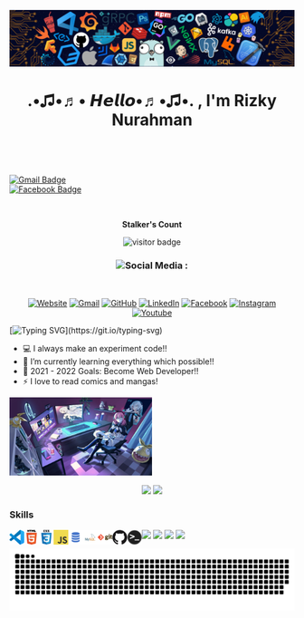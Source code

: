  <p align="center"><img src="https://raw.githubusercontent.com/KevinPatel04/KevinPatel04/master/header.png"></p>



<h1 align="center"> .•♫•♬• 𝙃𝙚𝙡𝙡𝙤•♬•♫•. , I'm Rizky Nurahman</h1>  <br>

<p align="left"> <img src="https://komarev.com/ghpvc/?username=MarikIshtar007" alt="" /> </p>



[![Gmail Badge](https://img.shields.io/badge/-rizky.nurahman48@gmail.com-c14438?style=flat-square&logo=Gmail&logoColor=white&link=mailto:rizky.nurahman48@gmail.com)](mailto:rizky.nurahman48@gmail.com) <br />
[![​Facebook Badge​](https://img.shields.io/badge/-Rizky_Nurahman_-3b5998?style=flat-square&labelColor=3b5998&logo=facebook&logoColor=white&link=https://www.facebook.com/profile.php?email=rizky.nurahman.77=about)](https://www.facebook.com/profile.php?email=rizky.nurahman.77=about)


<br>

<p align="center"><b>Stalker's Count</b></p>
<p align="center"><img src="https://profile-counter.glitch.me/%7BKevinPatel04%7D/count.svg" alt="visitor badge"/></p>

 <h3 align="center">  

 <img src="https://media.giphy.com/media/iY8CRBdQXODJSCERIr/giphy.gif" width="30px">Social Media : </h3>
<br />

<p align="center">
  <a href="https://candida-noronha.web.app/"><img src="https://img.icons8.com/bubbles/50/000000/web.png" alt="Website"/></a>
	<a href="mailto:rizky.nurahman48@gmail.com"><img src="https://img.icons8.com/bubbles/50/000000/gmail.png" alt="Gmail"/></a>
	<a href="https://github.com/neya18"><img src="https://img.icons8.com/bubbles/50/000000/github.png" alt="GitHub"/></a>
	<a href="https://linkedin.com/in/candida-ruth-noronha-b019101ab"><img src="https://img.icons8.com/bubbles/50/000000/linkedin.png" alt="LinkedIn"/></a>
	<a href="https://www.facebook.com/rizky.nurahman.77"><img src="https://img.icons8.com/bubbles/50/000000/facebook-new.png" alt="Facebook"/></a>
	<a href="https://instagram.com/nxtn2_"><img src="https://img.icons8.com/bubbles/50/000000/instagram.png" alt="Instagram"/></a>
	<a href="https://www.youtube.com/channel/UC7V1Gm8V0kRLp_EHB8aDj2A"><img src="https://img.icons8.com/bubbles/50/000000/youtube.png" alt="Youtube"/></a>
	
</p>

[![Typing SVG](https://readme-typing-svg.herokuapp.com?font=Cursive&color=%2314465C&size=30&lines=I'm+Student+of+Assalaam!;Prospective+Web+Developer!;And+Designer!!!)](https://git.io/typing-svg)

<p align="center">

- 💻 I always make an experiment code!!
- 🌱 I’m currently learning everything which possible!!
- 🥅 2021 - 2022 Goals: Become Web Developer!!
- ⚡ I love to read comics and mangas!
</p>
<img width="50%" alt="" src="https://github.com/reign90/images/blob/main/FIQlyecaQAAiIlY.jpeg">



</p>

<p align="center">
  <img height="130" src="https://github-readme-stats.vercel.app/api?username=reign90&theme=react&show_icons=true&include_all_commits=true" />
  <img height="130" src="https://github-readme-stats.vercel.app/api/top-langs/?username=reign90&theme=react&layout=compact" />
</p>

	
### Skills

[<img align="left" alt="Visual Studio Code" width="26px" src="https://raw.githubusercontent.com/github/explore/80688e429a7d4ef2fca1e82350fe8e3517d3494d/topics/visual-studio-code/visual-studio-code.png" />][webdevplaylist]
[<img align="left" alt="HTML5" width="26px" src="https://raw.githubusercontent.com/github/explore/80688e429a7d4ef2fca1e82350fe8e3517d3494d/topics/html/html.png" />][webdevplaylist]
[<img align="left" alt="CSS3" width="26px" src="https://raw.githubusercontent.com/github/explore/80688e429a7d4ef2fca1e82350fe8e3517d3494d/topics/css/css.png" />][cssplaylist]
[<img align="left" alt="JavaScript" width="26px" src="https://raw.githubusercontent.com/github/explore/80688e429a7d4ef2fca1e82350fe8e3517d3494d/topics/javascript/javascript.png" />][jsplaylist]
[<img align="left" alt="SQL" width="26px" src="https://raw.githubusercontent.com/github/explore/80688e429a7d4ef2fca1e82350fe8e3517d3494d/topics/sql/sql.png" />][webdevplaylist]
[<img align="left" alt="MySQL" width="26px" src="https://raw.githubusercontent.com/github/explore/80688e429a7d4ef2fca1e82350fe8e3517d3494d/topics/mysql/mysql.png" />][webdevplaylist]
[<img align="left" alt="Git" width="26px" src="https://raw.githubusercontent.com/github/explore/80688e429a7d4ef2fca1e82350fe8e3517d3494d/topics/git/git.png" />][webdevplaylist]
[<img align="left" alt="GitHub" width="26px" src="https://raw.githubusercontent.com/github/explore/78df643247d429f6cc873026c0622819ad797942/topics/github/github.png" />][webdevplaylist]
[<img align="left" alt="Terminal" width="26px" src="https://raw.githubusercontent.com/github/explore/80688e429a7d4ef2fca1e82350fe8e3517d3494d/topics/terminal/terminal.png" />][webdevplaylist]
<img src = 'https://github.com/MarikIshtar007/MarikIshtar007/blob/master/images/php.svg' width='26px'/>
<img src = 'https://github.com/MarikIshtar007/MarikIshtar007/blob/master/images/bootstrap.svg' width='26px'/>
<img src = 'https://github.com/MarikIshtar007/MarikIshtar007/blob/master/images/python2.png' width='26px'/>
<img src = 'https://github.com/MarikIshtar007/MarikIshtar007/blob/master/images/java.svg' width='26px' />



<p align="center">
  
<img src="https://raw.githubusercontent.com/Elanza-48/Elanza-48/main/resources/img/github-contribution-grid-snake.svg" alt="" /></p>




[website]: https://codeSTACKr.com
[course]: http://vsCodeHero.com
[twitter]: https://twitter.com/codeSTACKr
[youtube]: https://youtube.com/codeSTACKr
[instagram]: https://instagram.com/codeSTACKr
[linkedin]: https://linkedin.com/in/codeSTACKr
[webdevplaylist]: https://www.youtube.com/playlist?list=PLkwxH9e_vrAJ0WbEsFA9W3I1W-g_BTsbt
[jsplaylist]: https://www.youtube.com/playlist?list=PLkwxH9e_vrALRJKu7wfXby3MKeflhTu6B
[cssplaylist]: https://www.youtube.com/playlist?list=PLkwxH9e_vrALSdvZuEh6gqQdmDoDIoqz4
[reactplaylist]: https://www.youtube.com/playlist?list=PLkwxH9e_vrAK4TdffpxKY3QGyHCpxFcQ0

